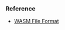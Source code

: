### Reference
- [WASM File Format](https://github.com/WebAssembly/design/blob/master/BinaryEncoding.md)
